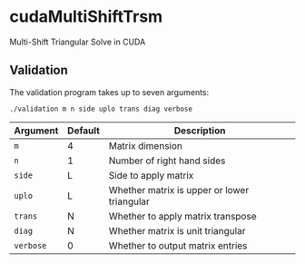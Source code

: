 # cudaMultiShiftTrsm
Multi-Shift Triangular Solve in CUDA

## Validation
The validation program takes up to seven arguments:
```
./validation m n side uplo trans diag verbose
```

Argument   | Default | Description
-----------|---------|---------------------------------------------
`m`        | 4       | Matrix dimension
`n`        | 1       | Number of right hand sides
`side`     | L       | Side to apply matrix
`uplo`     | L       | Whether matrix is upper or lower triangular
`trans`    | N       | Whether to apply matrix transpose
`diag`     | N       | Whether matrix is unit triangular
`verbose`  | 0       | Whether to output matrix entries

